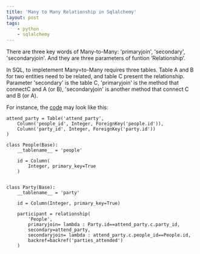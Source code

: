 ```yaml
---
title: 'Many to Many Relationship in Sqlalchemy'
layout: post
tags:
    - python
    - sqlalchemy
---
```


There are three key words of Many-to-Many: 'primaryjoin', 'secondary', 'secondaryjoin'. And they are three parameters of funtion ‘Relationship’.

In SQL, to impletement Many=to-Many requires three tables. Table A and B for two entities need to be related, and table C present the relationship. Parameter 'secondary' is the table C, 'primaryjoin' is the method that connectC and A (or B), 'secondaryjoin' is another method that connect C and B (or A).

For instance, the [code]() may look like this:

    attend_party = Table('attend_party',
        Column('people_id', Integer, ForeignKey('people.id')),
        Column('party_id', Integer, ForeignKey('party.id'))
    )

    class People(Base):
        __tablename__ = 'people'

        id = Column(
            Integer, primary_key=True
        )


    class Party(Base):
        __tablename__ = 'party'

        id = Column(Integer, primary_key=True)

        participant = relationship(
            'People',
            primaryjoin= lambda : Party.id==attend_party.c.party_id,
            secondary=attend_party,
            secondaryjoin= lambda : attend_party.c.people_id==People.id,
            backref=backref('parties_attended')
        )
